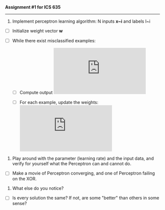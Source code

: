 **Assignment #1 for ICS 635**

- - -

1. Implement perceptron learning algorithm: N inputs **x~i** and labels l~i

 - [ ] Initialize weight vector **w**
 - [ ] While there exist misclassified examples:

   - [ ] Compute output ![equation](http://www.sciweavers.org/tex2img.php?eq=y_i%3D%5Ctheta%20%28wx_i%29&bc=White&fc=Black&im=jpg&fs=12&ff=arev&edit=0)
   
   - [ ] For each example, update the weights: ![equation](http://www.sciweavers.org/tex2img.php?eq=w%20%2B%3D%20c%28l_i%20-%20y_i%29x_i&bc=White&fc=Black&im=jpg&fs=12&ff=arev&edit=0)
   
1. Play around with the parameter (learning rate) and the input data, and verify for yourself what the Perceptron can and cannot do.

 - [ ] Make a movie of Perceptron converging, and one of Perceptron failing on the XOR.
 
1. What else do you notice?

 - [ ] Is every solution the same? If not, are some "better" than others in some sense?
